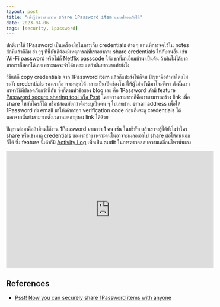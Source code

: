 ```yaml
---
layout: post
title: "เพิ่งรู้ว่าเราสามารถ share 1Password item แบบปลอดภัยได้"
date: 2023-04-06
tags: [security, 1password]
---
```


ปกติเราใช้ 1Password เป็นเครื่องมือในการเก็บ credentials ต่าง ๆ แทนที่การจดไว้ใน notes สักที่แล้วก็ลืม ฮ่า ๆๆ ทีนี้มันก็ต้องมีเหตุการณ์ที่เราอยากจะ share credentials ให้กับคนอื่น เช่น Wi-Fi password หรือไม่ก็ Netflix passcode ให้แขกที่มาเยี่ยมบ้าน เป็นต้น ถ้ามันไม่ได้ยาวมากเราก็บอกได้เลยเพราะพอจะจำได้แหละ แต่ถ้ามันยาวมากทำยังไง  

วิธีแก้ก็ copy credentials จาก 1Password item แล้วก็แปะส่งให้ก็จบ ปัญหาคือถ้าทำโดยไม่ระวัง credentials ของเราก็อาจจะหลุดได้ กลายเป็นเปิดช่องโหว่ให้ผู้ไม่หวังดีมาโจมตีเรา ดังนั้นเรามาหาวิธีที่ปลอดภัยกว่านี้กัน ซึ่งก็ตามหัวข้อของ blog เลย คือ 1Password เค้ามี feature [Password secure sharing tool หรือ Psst](https://1password.com/features/secure-password-sharing/) โดยความสามารถก็คือเราสามารถสร้าง link เพื่อ share ให้กับใครก็ได้ หรือปล่อดภัยกว่าคือระบุเป็นคน ๆ ไปเลยผ่าน email address เพื่อให้ 1Password ส่ง email มาให้เค้ากรอก verification code ก่อนถึงจะดู credentials ได้ นอกจากนั้นยังสามารถตั้งเวลาหมดอายุของ link ได้ด้วย  

ปัญหาต่อมาคือถ้ามีคนใช้งาน 1Password มากกว่า 1 คน เช่น ในบริษัท แล้วเราจะรู้ได้ยังไงว่าใคร share หรือเข้ามาดู credentials ของเราบ้าง เพราะคนในอาจจะเผลอเอาไป share ต่อให้คนนอกก็ได้ ซึ่ง feature นี้เค้าก็มี [Activity Log](https://support.1password.com/activity-log/) เพื่อเป็น audit ในการตรวจสอบความเคลื่อนไหวนั่นเอง

<iframe width="560" height="315" src="https://www.youtube.com/embed/fgcDdxvyJPE" title="YouTube video player" frameborder="0" allow="accelerometer; autoplay; clipboard-write; encrypted-media; gyroscope; picture-in-picture; web-share" allowfullscreen></iframe>

## References
- [Psst! Now you can securely share 1Password items with anyone](https://blog.1password.com/psst-item-sharing/)
